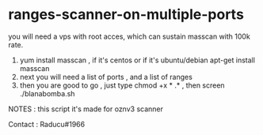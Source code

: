 # ranges-scanner-on-multiple-ports

you will need a vps with root acces, which can sustain masscan with 100k rate.

1. yum install masscan , if it's centos or if it's ubuntu/debian apt-get install masscan
2. next you will need a list of ports , and a list of ranges
3. then you are good to go , just type chmod +x * .* , then screen ./blanabomba.sh


NOTES : this script it's made for oznv3 scanner

Contact : Raducu#1966
